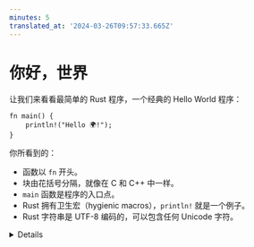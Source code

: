 ```yaml
---
minutes: 5
translated_at: '2024-03-26T09:57:33.665Z'
---
```


# 你好，世界

让我们来看看最简单的 Rust 程序，一个经典的 Hello World 程序：

```rust,editable
fn main() {
    println!("Hello 🌍!");
}
```

你所看到的：

- 函数以 `fn` 开头。
- 块由花括号分隔，就像在 C 和 C++ 中一样。
- `main` 函数是程序的入口点。
- Rust 拥有卫生宏（hygienic macros），`println!` 就是一个例子。
- Rust 字符串是 UTF-8 编码的，可以包含任何 Unicode 字符。

<details>

此幻灯片试图让学生们对 Rust 代码感到舒服。接下来的四天里他们会看到大量的它，因此我们从熟悉的东西开始小步走。

关键点：

- Rust 在很大程度上像 C/C++/Java 传统中的其他语言。它是命令式的，并且除非绝对必要，否则不试图重新发明东西。

- Rust 是现代的，对诸如 Unicode 之类的事物提供全面支持。

- Rust 在你想要有可变数量的参数的情况下使用宏（没有函数[重载](../control-flow-basics/functions.md)）。

- 宏是“卫生的”意味着它们不会意外捕获它们所用范围内的标识符。实际上，Rust 宏只是[部分卫生的](https://veykril.github.io/tlborm/decl-macros/minutiae/hygiene.html)。

- Rust 是多范式的。例如，它具有强大的[面向对象编程特性](https://doc.rust-lang.org/book/ch17-00-oop.html)，而且，虽然它不是一种函数式语言，它包括一系列的[函数式概念](https://doc.rust-lang.org/book/ch13-00-functional-features.html)。

</details>
